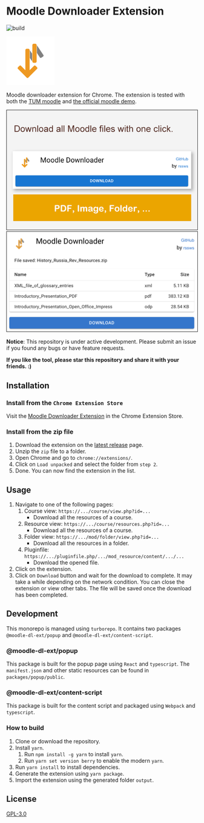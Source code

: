 # Moodle Downloader Extension

![build](https://github.com/rssws/moodle-dl-ext/actions/workflows/build.yml/badge.svg?event=push)

<img src="./assets/moodle-dl-ext-512.png" width=128 height=128 />

Moodle downloader extension for Chrome. 
The extension is tested with both the [TUM moodle](https://moodle.tum.de) and [the official moodle demo](https://moodle.org/demo).

<img src="./assets/screenshots-640x400.png" border=1>

<img src="./assets/screenshot-0.2.0-1.png" width=640 border=1>

**Notice**: This repository is under active development. Please submit an issue if you found any bugs or have feature requests.

**If you like the tool, please star this repository and share it with your friends. :)**

## Installation
### Install from the `Chrome Extension Store`
Visit the [Moodle Downloader Extension](https://chrome.google.com/webstore/detail/moodle-downloader/egdkcpdcopinmhfphdmdagnpogclbpln) in the Chrome Extension Store.

### Install from the zip file
1. Download the extension on the [latest release](https://github.com/rssws/moodle-dl-ext/releases) page.
2. Unzip the `zip` file to a folder.
3. Open Chrome and go to `chrome://extensions/`.
4. Click on `Load unpacked` and select the folder from `step 2`.
5. Done. You can now find the extension in the list.

## Usage
1. Navigate to one of the following pages:
   1. Course view: `https://.../course/view.php?id=...`
      - Download all the resources of a course.
   2. Resource view: `https://.../course/resources.php?id=...`
      - Download all the resources of a course.
   3. Folder view: `https://.../mod/folder/view.php?id=...`
      - Download all the resources in a folder.
   4. Pluginfile: `https://.../pluginfile.php/.../mod_resource/content/.../...`
      - Download the opened file.
2. Click on the extension.
3. Click on `Download` button and wait for the download to complete. 
   It may take a while depending on the network condition.
   You can close the extension or view other tabs.
   The file will be saved once the download has been completed.

## Development
This monorepo is managed using `turborepo`. It contains two packages `@moodle-dl-ext/popup` and `@moodle-dl-ext/content-script`.

### @moodle-dl-ext/popup
This package is built for the popup page using `React` and `typescript`.
The `manifest.json` and other static resources can be found in `packages/popup/public`.

### @moodle-dl-ext/content-script
This package is built for the content script and packaged using `Webpack` and `typescript`.

### How to build
1. Clone or download the repository.
2. Install `yarn`.
   1. Run `npm install -g yarn` to install `yarn`.
   2. Run `yarn set version berry` to enable the modern `yarn`.
3. Run `yarn install` to install dependencies.
4. Generate the extension using `yarn package`.
5. Import the extension using the generated folder `output`.

## License
[GPL-3.0](./LICENSE)
